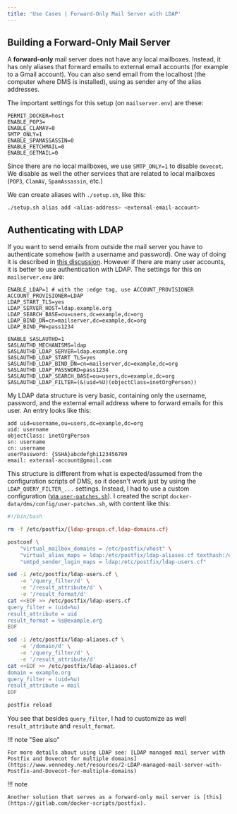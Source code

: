 ```yaml
---
title: 'Use Cases | Forward-Only Mail Server with LDAP'
---
```


## Building a Forward-Only Mail Server

A **forward-only** mail server does not have any local mailboxes. Instead, it has only aliases that forward emails to external email accounts (for example to a Gmail account). You can also send email from the localhost (the computer where DMS is installed), using as sender any of the alias addresses.

The important settings for this setup (on `mailserver.env`) are these:

```env
PERMIT_DOCKER=host
ENABLE_POP3=
ENABLE_CLAMAV=0
SMTP_ONLY=1
ENABLE_SPAMASSASSIN=0
ENABLE_FETCHMAIL=0
ENABLE_GETMAIL=0
```

Since there are no local mailboxes, we use `SMTP_ONLY=1` to disable `dovecot`. We disable as well the other services that are related to local mailboxes (`POP3`, `ClamAV`, `SpamAssassin`, etc.)

We can create aliases with `./setup.sh`, like this:

```sh
./setup.sh alias add <alias-address> <external-email-account>
```

## Authenticating with LDAP

If you want to send emails from outside the mail server you have to authenticate somehow (with a username and password). One way of doing it is described in [this discussion][github-issue-1247]. However if there are many user accounts, it is better to use authentication with LDAP. The settings for this on `mailserver.env` are:

```env
ENABLE_LDAP=1 # with the :edge tag, use ACCOUNT_PROVISIONER
ACCOUNT_PROVISIONER=LDAP
LDAP_START_TLS=yes
LDAP_SERVER_HOST=ldap.example.org
LDAP_SEARCH_BASE=ou=users,dc=example,dc=org
LDAP_BIND_DN=cn=mailserver,dc=example,dc=org
LDAP_BIND_PW=pass1234

ENABLE_SASLAUTHD=1
SASLAUTHD_MECHANISMS=ldap
SASLAUTHD_LDAP_SERVER=ldap.example.org
SASLAUTHD_LDAP_START_TLS=yes
SASLAUTHD_LDAP_BIND_DN=cn=mailserver,dc=example,dc=org
SASLAUTHD_LDAP_PASSWORD=pass1234
SASLAUTHD_LDAP_SEARCH_BASE=ou=users,dc=example,dc=org
SASLAUTHD_LDAP_FILTER=(&(uid=%U)(objectClass=inetOrgPerson))
```

My LDAP data structure is very basic, containing only the username, password, and the external email address where to forward emails for this user. An entry looks like this:

```properties
add uid=username,ou=users,dc=example,dc=org
uid: username
objectClass: inetOrgPerson
sn: username
cn: username
userPassword: {SSHA}abcdefghi123456789
email: external-account@gmail.com
```

This structure is different from what is expected/assumed from the configuration scripts of DMS, so it doesn't work just by using the `LDAP_QUERY_FILTER_...` settings. Instead, I had to use a custom configuration ([via `user-patches.sh`][docs-userpatches]). I created the script `docker-data/dms/config/user-patches.sh`, with content like this:

```bash
#!/bin/bash

rm -f /etc/postfix/{ldap-groups.cf,ldap-domains.cf}

postconf \
    "virtual_mailbox_domains = /etc/postfix/vhost" \
    "virtual_alias_maps = ldap:/etc/postfix/ldap-aliases.cf texthash:/etc/postfix/virtual" \
    "smtpd_sender_login_maps = ldap:/etc/postfix/ldap-users.cf"

sed -i /etc/postfix/ldap-users.cf \
    -e '/query_filter/d' \
    -e '/result_attribute/d' \
    -e '/result_format/d'
cat <<EOF >> /etc/postfix/ldap-users.cf
query_filter = (uid=%u)
result_attribute = uid
result_format = %s@example.org
EOF

sed -i /etc/postfix/ldap-aliases.cf \
    -e '/domain/d' \
    -e '/query_filter/d' \
    -e '/result_attribute/d'
cat <<EOF >> /etc/postfix/ldap-aliases.cf
domain = example.org
query_filter = (uid=%u)
result_attribute = mail
EOF

postfix reload
```

You see that besides `query_filter`, I had to customize as well `result_attribute` and `result_format`.

!!! note "See also"

    For more details about using LDAP see: [LDAP managed mail server with Postfix and Dovecot for multiple domains](https://www.vennedey.net/resources/2-LDAP-managed-mail-server-with-Postfix-and-Dovecot-for-multiple-domains)

!!! note

    Another solution that serves as a forward-only mail server is [this](https://gitlab.com/docker-scripts/postfix).

[docs-userpatches]: ../../config/advanced/override-defaults/user-patches.md
[github-issue-1247]: https://github.com/docker-mailserver/docker-mailserver/issues/1247
